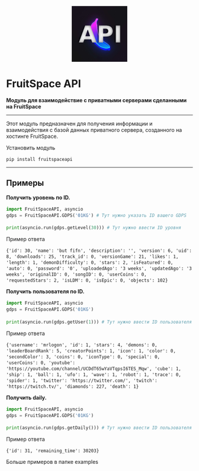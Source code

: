 <div align='center'><img src="imgs/fpapi.png" alt="alt text" width="150"/></div>

# FruitSpace API

**Модуль для взаимодействие с приватными серверами сделанными на FruitSpace**

----

Этот модуль предназначен для получения информации и взаимодействия с базой данных приватного сервера, созданного на хостинге FruitSpace.

Установить модуль

```plain
pip install fruitspaceapi
```

----

## Примеры

**Получить уровень по ID.**
```python
import FruitSpaceAPI, asyncio
gdps = FruitSpaceAPI.GDPS('01KG') # Тут нужно указать ID вашего GDPS

print(asyncio.run(gdps.getLevel(30))) # Тут нужно ввести ID уровня
```
Пример ответа
```plain
{'id': 30, 'name': 'but fifn', 'description': '', 'version': 6, 'uid': 8, 'downloads': 25, 'track_id': 0, 'versionGame': 21, 'likes': 1, 'length': 1, 'demonDifficulty': 0, 'stars': 2, 'isFeatured': 0, 'auto': 0, 'password': '0', 'uploadedAgo': '3 weeks', 'updatedAgo': '3 weeks', 'originalID': 0, 'songID': 0, 'userCoins': 0, 'requestedStars': 2, 'isLDM': 0, 'isEpic': 0, 'objects': 102}
```



**Получить пользователя по ID.**
```python
import FruitSpaceAPI, asyncio
gdps = FruitSpaceAPI.GDPS('01KG')

print(asyncio.run(gdps.getUser(1))) # Тут нужно ввести ID пользователя
```
Пример ответа
```plain
{'username': 'mrlogon', 'id': 1, 'stars': 4, 'demons': 0, 'leaderBoardRank': 5, 'creatorPoints': 1, 'icon': 1, 'color': 0, 'secondColor': 3, 'coins': 0, 'iconType': 0, 'special': 0, 'userCoins': 0, 'youtube': 'https://youtube.com/channel/UCDdT65wYaVTqpsI6TES_Mqw', 'cube': 1, 'ship': 1, 'ball': 1, 'ufo': 1, 'wave': 1, 'robot': 1, 'trace': 0, 'spider': 1, 'twitter': 'https://twitter.com/', 'twitch': 'https://twitch.tv/', 'diamonds': 227, 'death': 1}
```

**Получить daily.**
```python
import FruitSpaceAPI, asyncio
gdps = FruitSpaceAPI.GDPS('01KG')

print(asyncio.run(gdps.getDaily())) # Тут нужно ввести ID пользователя
```
Пример ответа
```plain
{'id': 31, 'remaining_time': 30203}
```

Больше примеров в папке examples
